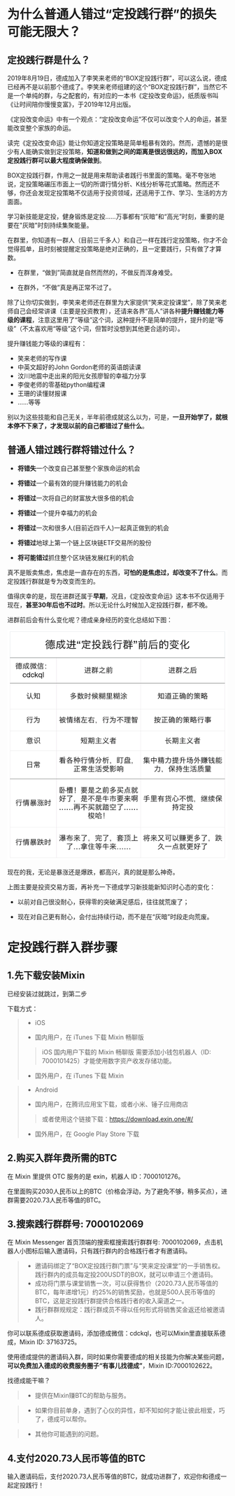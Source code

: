 # 为什么普通人错过“定投践行群”的损失可能无限大？

## 定投践行群是什么？

2019年8月19日，德成加入了李笑来老师的“BOX定投践行群”，可以这么说，德成已经再不是以前那个德成了。李笑来老师组建的这个“BOX定投践行群”，当然它不是一个单纯的群，与之配套的，有对应的一本书《定投改变命运》，纸质版书叫《让时间陪你慢慢变富》，于2019年12月出版。

《定投改变命运》中有一个观点：“定投改变命运”不仅可以改变个人的命运，甚至能改变整个家族的命运。

读完《定投改变命运》能让你知道定投策略是简单粗暴有效的。然而，遗憾的是很少有人能确实做到定投策略，**知道和做到之间的距离是很远很远的，而加入BOX定投践行群可以最大程度确保做到**。

BOX定投践行群，作用之一就是用来帮助读者践行书里面的策略。毫不夸张地说，定投策略碾压市面上一切的所谓行情分析、K线分析等花式策略。然而还不够，你还会发现定投策略不仅适用于投资领域，还适用于工作、学习、生活的方方面面。

学习新技能是定投，健身锻炼是定投……万事都有“灰暗”和“高光”时刻，重要的是要在"灰暗"时刻持续集聚能量。

在群里，你知道有一群人（目前三千多人）和自己一样在践行定投策略，你才不会觉得孤单，且时刻被提醒定投策略是绝对正确的，且一定要践行，只有做了才算数。

* 在群里，“做到”简直就是自然而然的，不做反而浑身难受。

* 在群外，“不做”真是再正常不过了。



除了让你切实做到，李笑来老师还在群里为大家提供“笑来定投课堂”，除了笑来老师自己会经常讲课（主要是投资教育），还请来各界“高人”讲各种**提升赚钱能力等级的课程**，注意这里用了“等级”这个词，这种提升不是简单的提升，提升的是“等级”（不太喜欢用“等级”这个词，但暂时没想到其他更合适的词）。

提升赚钱能力等级的课程有：

* 笑来老师的写作课
* 中英文超好的John Gordon老师的英语朗读课
* 汶川地震中走出来的阳光女孩廖智的幸福力分享
* 李俊老师的零基础python编程课
* 王珊的读懂财报课
* ……等等

别以为这些技能和自己无关，半年前德成就这么以为，可是，**一旦开始学了，就根本停不下来了，才发现以前的自己都错过了些什么**。

## 普通人错过践行群将错过什么？

* **将错失**一个改变自己甚至整个家族命运的机会

* **将错过**一个最有效的提升赚钱能力的机会

* **将错过**一次将自己的财富放大很多倍的机会

* **将错过**一个提升幸福力的机会

* **将错过**一次和很多人(目前近四千人)一起真正做到的机会

* **将错过**地球上第一个链上区块链ETF交易所的股份

* **将可能错过**抓住整个区块链发展红利的机会


真不是贩卖焦虑，焦虑是一直存在的东西，**可怕的是焦虑过，却改变不了什么**。而定投践行群就是专为改变而生的。

值得庆幸的是，现在进群还属于**早期**，况且，《定投改变命运》这本书不仅适用于现在，**甚至30年后也不过时**。所以无论什么时候加入定投践行群，都不晚。


进群前后会有什么变化呢？德成亲身经历的变化总结如下图：

![decheng-changes.png](images/decheng-changes.png)

现在的我，无论是暴涨还是爆跌，都高兴，真的就是那么神奇。

上图主要是投资交易方面，再补充一下德成学习新技能新知识时心态的变化：

* 以前对自己很没耐心，获得零的突破满足感后，往往就荒废了；

* 现在对自己更有耐心，会付出持续行动，而不是在“灰暗”时段走向荒废。


# 定投践行群入群步骤

## 1.先下载安装Mixin

已经安装过就跳过，到第二步

下载方式：

> + iOS
>  *  国内用户，在 iTunes 下载 Mixin 畅聊版
   >> iOS 国内用户下载的 Mixin 畅聊版 需要添加小钱包机器人（ID: 7000101425）才能使用数字资产收发存储功能。
>  *  国外用户，在 iTunes 下载 Mixin

> + Android
>  * 国内用户，在腾讯应用宝下载，或者小米、锤子应用商店
   >> 或者使用这个链接下载：https://download.exin.one/#/
>  * 国外用户，在 Google Play Store 下载

## 2.购买入群年费所需的BTC

在 Mixin 里提供 OTC 服务的是 exin，机器人 ID：7000101276。

在里面购买2030人民币以上的BTC（价格会浮动，为了避免不够，稍多买点），进群需要2020.73人民币等值的BTC。

## 3.搜索践行群群号: 7000102069

在 Mixin Messenger 首页顶端的搜索框搜索践行群群号: 7000102069，点击机器人小图标后输入邀请码，只有践行群内的合格践行者才有邀请码。

> * 邀请码绑定了“BOX定投践行群门票”与“笑来定投课堂”的一手销售权。践行群内的成员每定投200USDT的BOX，就可以申请三个邀请码。
> * 成功将门票与课堂销售一次，可以获得售价（2020.73人民币等值的BTC，每年递增1元）约25%的销售奖励，也就是500人民币等值的BTC，这是定投践行群提供合格践行者的收入渠道之一。
> * 践行群群规规定：践行群成员不得以任何形式将销售奖金返还给被邀请人。

你可以联系德成获取邀请码，添加德成微信：cdckql，也可以Mixin里直接联系德成，Mixin ID: 37163725。

使用德成提供的邀请码入群，同时如果你需要德成的相关技能为你解决某些问题，**可以免费加入德成的收费服务圈子“有事儿找德成”**，Mixin ID:7000102622。

找德成能干嘛？

> * 提供在Mixin赚BTC的帮助与服务。

> * 如果你目前单身，遇到了心仪的异性，却不知如何才能让彼此相爱，巧了，德成可以帮你。

> * 其他你可能遇到的问题。

## 4.支付2020.73人民币等值的BTC

输入邀请码后，支付2020.73人民币等值的BTC，就成功进群了，欢迎你和德成一起定投践行！
